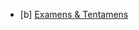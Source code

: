 - [b] [Examens & Tentamens](https://vince-deraemaeker.notion.site/Discrete-Wiskunde-Examens-94db4f51f2954e4e8a4c7e03853e8dcc)
